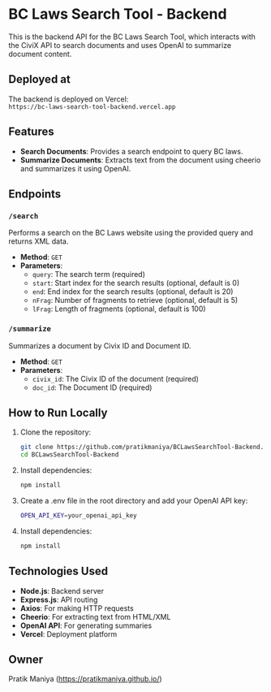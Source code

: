 # BC Laws Search Tool - Backend

This is the backend API for the BC Laws Search Tool, which interacts with the CiviX API to search documents and uses OpenAI to summarize document content.

## Deployed at

The backend is deployed on Vercel:  
`https://bc-laws-search-tool-backend.vercel.app`

## Features

- **Search Documents**: Provides a search endpoint to query BC laws.
- **Summarize Documents**: Extracts text from the document using cheerio and summarizes it using OpenAI.

## Endpoints

### `/search`

Performs a search on the BC Laws website using the provided query and returns XML data.

- **Method**: `GET`
- **Parameters**:
  - `query`: The search term (required)
  - `start`: Start index for the search results (optional, default is 0)
  - `end`: End index for the search results (optional, default is 20)
  - `nFrag`: Number of fragments to retrieve (optional, default is 5)
  - `lFrag`: Length of fragments (optional, default is 100)

### `/summarize`

Summarizes a document by Civix ID and Document ID.

- **Method**: `GET`
- **Parameters**:
  - `civix_id`: The Civix ID of the document (required)
  - `doc_id`: The Document ID (required)

## How to Run Locally

1. Clone the repository:

   ```bash
   git clone https://github.com/pratikmaniya/BCLawsSearchTool-Backend.git
   cd BCLawsSearchTool-Backend
   ```

2. Install dependencies:

    ```bash
    npm install
    ```

3. Create a .env file in the root directory and add your OpenAI API key:

    ```bash
    OPEN_API_KEY=your_openai_api_key
    ```

4. Install dependencies:

    ```bash
    npm install
    ```

## Technologies Used

- **Node.js**: Backend server
- **Express.js**: API routing
- **Axios**: For making HTTP requests
- **Cheerio**: For extracting text from HTML/XML
- **OpenAI API**: For generating summaries
- **Vercel**: Deployment platform

## Owner

Pratik Maniya (https://pratikmaniya.github.io/)